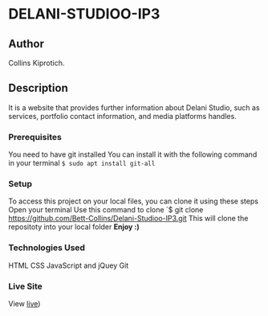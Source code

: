 # DELANI-STUDIOO-IP3
## Author
Collins Kiprotich.
## Description
It is a website that provides further information about Delani Studio, such as services, portfolio contact information, and media platforms handles.
### Prerequisites
You need to have git installed
You can install it with the following command in your terminal
`$ sudo apt install git-all`
### Setup
To access this project on your local files, you can clone it using these steps
Open your terminal
Use this command to clone `$ git clone https://github.com/Bett-Collins/Delani-Studioo-IP3.git
 This will clone the repositoty into your local folder
 __Enjoy :)__
### Technologies Used
 HTML
CSS
JavaScript and jQuey
Git
### Live Site
View [live](https://github.com/Bett-Collins/Delani-Studioo-IP3.git))